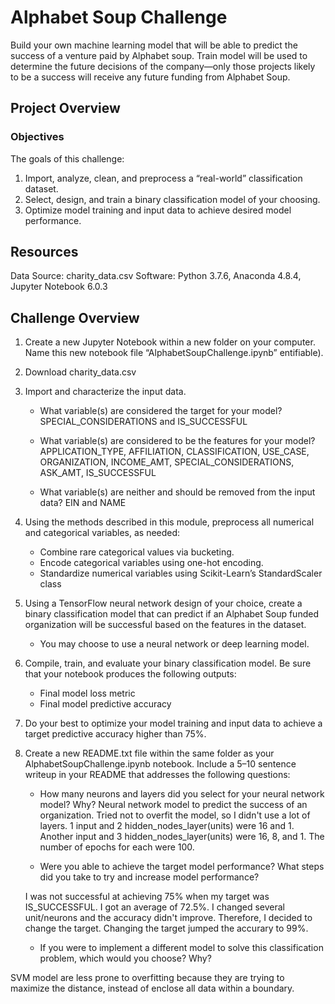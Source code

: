 # Alphabet Soup Challenge

Build your own machine learning model that will be able to predict the success of a venture paid by Alphabet soup. Train model will be used to determine the future decisions of the company—only those projects likely to be a success will receive any future funding from Alphabet Soup.

## Project Overview

### Objectives

The goals of this challenge:

1. Import, analyze, clean, and preprocess a “real-world” classification dataset.
2. Select, design, and train a binary classification model of your choosing.
3. Optimize model training and input data to achieve desired model performance.

## Resources

Data Source: charity_data.csv
Software: Python 3.7.6, Anaconda 4.8.4, Jupyter Notebook 6.0.3

## Challenge Overview

1. Create a new Jupyter Notebook within a new folder on your computer. Name this new notebook file “AlphabetSoupChallenge.ipynb” entifiable).
2. Download charity_data.csv
3. Import and characterize the input data.
      - What variable(s) are considered the target for your model? 
      SPECIAL_CONSIDERATIONS and IS_SUCCESSFUL
      
      - What variable(s) are considered to be the features for your model?
      APPLICATION_TYPE, AFFILIATION, CLASSIFICATION, USE_CASE, ORGANIZATION, INCOME_AMT, SPECIAL_CONSIDERATIONS, ASK_AMT, IS_SUCCESSFUL
      
      - What variable(s) are neither and should be removed from the input data?
      EIN and NAME
      
4. Using the methods described in this module, preprocess all numerical and categorical variables, as needed:
      - Combine rare categorical values via bucketing.
      - Encode categorical variables using one-hot encoding.
      - Standardize numerical variables using Scikit-Learn’s StandardScaler class
5. Using a TensorFlow neural network design of your choice, create a binary classification model that can predict if an Alphabet Soup funded organization will be successful based on the features in the dataset.
      - You may choose to use a neural network or deep learning model.
 6. Compile, train, and evaluate your binary classification model. Be sure that your notebook produces the following outputs:
      - Final model loss metric
      - Final model predictive accuracy
 7. Do your best to optimize your model training and input data to achieve a target predictive accuracy higher than 75%.
 8. Create a new README.txt file within the same folder as your AlphabetSoupChallenge.ipynb notebook. Include a 5–10 sentence writeup in your README that addresses the following questions:
      - How many neurons and layers did you select for your neural network model? Why?
      Neural network model to predict the success of an organization.  Tried not to overfit the model, so I didn't use a lot of layers.  1 input and 2 hidden_nodes_layer(units) were 16 and 1.  Another input and 3 hidden_nodes_layer(units) were 16, 8, and 1.  The number of epochs for each were 100.  
       
      - Were you able to achieve the target model performance? What steps did you take to try and increase model performance?
      
      I was not successful at achieving 75% when my target was IS_SUCCESSFUL.  I got an average of 72.5%.  I changed several unit/neurons and the accuracy didn't improve.  Therefore, I decided to change the target.  Changing the target jumped the accurary to 99%.  
      - If you were to implement a different model to solve this classification problem, which would you choose? Why?
      
   SVM model are less prone to overfitting because they are trying to maximize the distance, instead of enclose all data within a boundary.   
   
